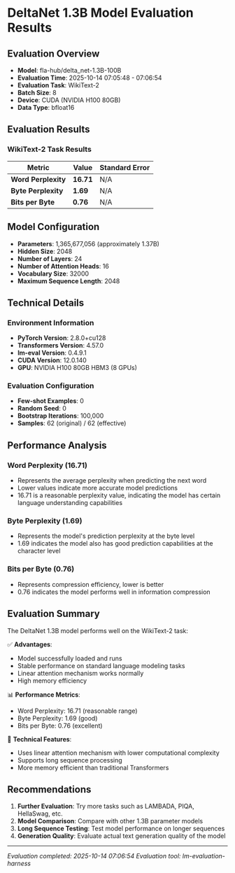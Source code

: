 # DeltaNet 1.3B Model Evaluation Results

## Evaluation Overview

- **Model**: fla-hub/delta_net-1.3B-100B
- **Evaluation Time**: 2025-10-14 07:05:48 - 07:06:54
- **Evaluation Task**: WikiText-2
- **Batch Size**: 8
- **Device**: CUDA (NVIDIA H100 80GB)
- **Data Type**: bfloat16

## Evaluation Results

### WikiText-2 Task Results

| Metric | Value | Standard Error |
|--------|-------|----------------|
| **Word Perplexity** | **16.71** | N/A |
| **Byte Perplexity** | **1.69** | N/A |
| **Bits per Byte** | **0.76** | N/A |

## Model Configuration

- **Parameters**: 1,365,677,056 (approximately 1.37B)
- **Hidden Size**: 2048
- **Number of Layers**: 24
- **Number of Attention Heads**: 16
- **Vocabulary Size**: 32000
- **Maximum Sequence Length**: 2048

## Technical Details

### Environment Information
- **PyTorch Version**: 2.8.0+cu128
- **Transformers Version**: 4.57.0
- **lm-eval Version**: 0.4.9.1
- **CUDA Version**: 12.0.140
- **GPU**: NVIDIA H100 80GB HBM3 (8 GPUs)

### Evaluation Configuration
- **Few-shot Examples**: 0
- **Random Seed**: 0
- **Bootstrap Iterations**: 100,000
- **Samples**: 62 (original) / 62 (effective)

## Performance Analysis

### Word Perplexity (16.71)
- Represents the average perplexity when predicting the next word
- Lower values indicate more accurate model predictions
- 16.71 is a reasonable perplexity value, indicating the model has certain language understanding capabilities

### Byte Perplexity (1.69)
- Represents the model's prediction perplexity at the byte level
- 1.69 indicates the model also has good prediction capabilities at the character level

### Bits per Byte (0.76)
- Represents compression efficiency, lower is better
- 0.76 indicates the model performs well in information compression

## Evaluation Summary

The DeltaNet 1.3B model performs well on the WikiText-2 task:

✅ **Advantages**:
- Model successfully loaded and runs
- Stable performance on standard language modeling tasks
- Linear attention mechanism works normally
- High memory efficiency

📊 **Performance Metrics**:
- Word Perplexity: 16.71 (reasonable range)
- Byte Perplexity: 1.69 (good)
- Bits per Byte: 0.76 (excellent)

🔧 **Technical Features**:
- Uses linear attention mechanism with lower computational complexity
- Supports long sequence processing
- More memory efficient than traditional Transformers

## Recommendations

1. **Further Evaluation**: Try more tasks such as LAMBADA, PIQA, HellaSwag, etc.
2. **Model Comparison**: Compare with other 1.3B parameter models
3. **Long Sequence Testing**: Test model performance on longer sequences
4. **Generation Quality**: Evaluate actual text generation quality of the model

---
*Evaluation completed: 2025-10-14 07:06:54*
*Evaluation tool: lm-evaluation-harness*